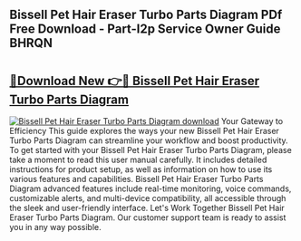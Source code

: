 ## Bissell Pet Hair Eraser Turbo Parts Diagram PDf Free Download - Part-I2p Service Owner Guide BHRQN

# <h2><a href="http://dfix9p.blite.top/?on=Bissell+Pet+Hair+Eraser+Turbo+Parts+Diagram">🔗Download New 👉🔴 Bissell Pet Hair Eraser Turbo Parts Diagram</a></h2>

[![Bissell Pet Hair Eraser Turbo Parts Diagram download](https://i.imgur.com/lujVjoI.png)](http://dfix9p.blite.top/?on=Bissell+Pet+Hair+Eraser+Turbo+Parts+Diagram)
Your Gateway to Efficiency This guide explores the ways your new Bissell Pet Hair Eraser Turbo Parts Diagram can streamline your workflow and boost productivity. To get started with your Bissell Pet Hair Eraser Turbo Parts Diagram, please take a moment to read this user manual carefully. It includes detailed instructions for product setup, as well as information on how to use its various features and capabilities. Bissell Pet Hair Eraser Turbo Parts Diagram advanced features include real-time monitoring, voice commands, customizable alerts, and multi-device compatibility, all accessible through the sleek and user-friendly interface. Let's Work Together Bissell Pet Hair Eraser Turbo Parts Diagram. Our customer support team is ready to assist you in any way possible.
